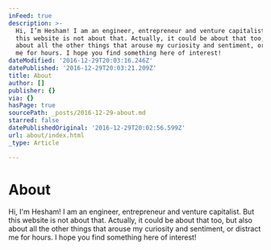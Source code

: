 ```yaml
---
inFeed: true
description: >-
  Hi, I’m Hesham! I am an engineer, entrepreneur and venture capitalist. But
  this website is not about that. Actually, it could be about that too, but also
  about all the other things that arouse my curiosity and sentiment, or distract
  me for hours. I hope you find something here of interest!
dateModified: '2016-12-29T20:03:16.246Z'
datePublished: '2016-12-29T20:03:21.209Z'
title: About
author: []
publisher: {}
via: {}
hasPage: true
sourcePath: _posts/2016-12-29-about.md
starred: false
datePublishedOriginal: '2016-12-29T20:02:56.599Z'
url: about/index.html
_type: Article

---
```

# About

Hi, I'm Hesham! I am an engineer, entrepreneur and venture capitalist. But this website is not about that. Actually, it could be about that too, but also about all the other things that arouse my curiosity and sentiment, or distract me for hours. I hope you find something here of interest!
